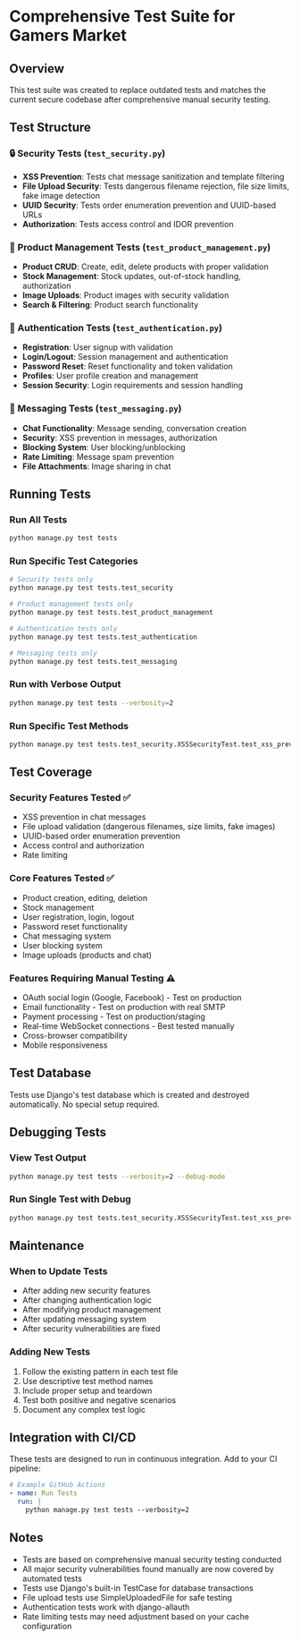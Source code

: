 # Comprehensive Test Suite for Gamers Market

## Overview
This test suite was created to replace outdated tests and matches the current secure codebase after comprehensive manual security testing.

## Test Structure

### 🔒 Security Tests (`test_security.py`)
- **XSS Prevention**: Tests chat message sanitization and template filtering
- **File Upload Security**: Tests dangerous filename rejection, file size limits, fake image detection
- **UUID Security**: Tests order enumeration prevention and UUID-based URLs
- **Authorization**: Tests access control and IDOR prevention

### 🛒 Product Management Tests (`test_product_management.py`)
- **Product CRUD**: Create, edit, delete products with proper validation
- **Stock Management**: Stock updates, out-of-stock handling, authorization
- **Image Uploads**: Product images with security validation
- **Search & Filtering**: Product search functionality

### 👤 Authentication Tests (`test_authentication.py`)
- **Registration**: User signup with validation
- **Login/Logout**: Session management and authentication
- **Password Reset**: Reset functionality and token validation
- **Profiles**: User profile creation and management
- **Session Security**: Login requirements and session handling

### 💬 Messaging Tests (`test_messaging.py`)
- **Chat Functionality**: Message sending, conversation creation
- **Security**: XSS prevention in messages, authorization
- **Blocking System**: User blocking/unblocking
- **Rate Limiting**: Message spam prevention
- **File Attachments**: Image sharing in chat

## Running Tests

### Run All Tests
```bash
python manage.py test tests
```

### Run Specific Test Categories
```bash
# Security tests only
python manage.py test tests.test_security

# Product management tests only  
python manage.py test tests.test_product_management

# Authentication tests only
python manage.py test tests.test_authentication

# Messaging tests only
python manage.py test tests.test_messaging
```

### Run with Verbose Output
```bash
python manage.py test tests --verbosity=2
```

### Run Specific Test Methods
```bash
python manage.py test tests.test_security.XSSSecurityTest.test_xss_prevention_in_chat_messages
```

## Test Coverage

### Security Features Tested ✅
- XSS prevention in chat messages
- File upload validation (dangerous filenames, size limits, fake images)
- UUID-based order enumeration prevention
- Access control and authorization
- Rate limiting

### Core Features Tested ✅
- Product creation, editing, deletion
- Stock management
- User registration, login, logout
- Password reset functionality
- Chat messaging system
- User blocking system
- Image uploads (products and chat)

### Features Requiring Manual Testing ⚠️
- OAuth social login (Google, Facebook) - Test on production
- Email functionality - Test on production with real SMTP
- Payment processing - Test on production/staging
- Real-time WebSocket connections - Best tested manually
- Cross-browser compatibility
- Mobile responsiveness

## Test Database

Tests use Django's test database which is created and destroyed automatically. No special setup required.

## Debugging Tests

### View Test Output
```bash
python manage.py test tests --verbosity=2 --debug-mode
```

### Run Single Test with Debug
```bash
python manage.py test tests.test_security.XSSSecurityTest.test_xss_prevention_in_chat_messages --verbosity=2
```

## Maintenance

### When to Update Tests
- After adding new security features
- After changing authentication logic
- After modifying product management
- After updating messaging system
- After security vulnerabilities are fixed

### Adding New Tests
1. Follow the existing pattern in each test file
2. Use descriptive test method names
3. Include proper setup and teardown
4. Test both positive and negative scenarios
5. Document any complex test logic

## Integration with CI/CD

These tests are designed to run in continuous integration. Add to your CI pipeline:

```yaml
# Example GitHub Actions
- name: Run Tests
  run: |
    python manage.py test tests --verbosity=2
```

## Notes

- Tests are based on comprehensive manual security testing conducted
- All major security vulnerabilities found manually are now covered by automated tests  
- Tests use Django's built-in TestCase for database transactions
- File upload tests use SimpleUploadedFile for safe testing
- Authentication tests work with django-allauth
- Rate limiting tests may need adjustment based on your cache configuration